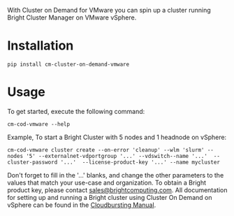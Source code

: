 With Cluster on Demand for VMware you can spin up a cluster running Bright
Cluster Manager on VMware vSphere.

# Installation

```
pip install cm-cluster-on-demand-vmware
```

# Usage

To get started, execute the following command:

```
cm-cod-vmware --help
```

Example, To start a Bright Cluster with 5 nodes and 1 headnode on vSphere:

```
cm-cod-vmware cluster create --on-error 'cleanup' --wlm 'slurm' --nodes '5' --externalnet-vdportgroup '...' --vdswitch--name '...'  --cluster-password '...'  --license-product-key '...' --name mycluster
```

Don't forget to fill in the '...' blanks, and change the other parameters to
the values that match your use-case and organization. To obtain a Bright
product key, please contact sales@brightcomputing.com. All documentation for
setting up and running a Bright cluster using Cluster On Demand on vSphere can
be found in the
[Cloudbursting Manual](https://www.brightcomputing.com/documentation).

